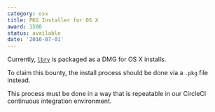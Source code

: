 ```yaml
---
category: osx
title: PKG Installer for OS X
award: 1500
status: available
date: '2016-07-01'
---
```


Currently, [`lbry`](https://github.com/lbry/lbry) is packaged as a DMG for OS X installs.

To claim this bounty, the install process should be done via a `.pkg` file instead.

This process must be done in a way that is repeatable in our CircleCI continuous integration environment.